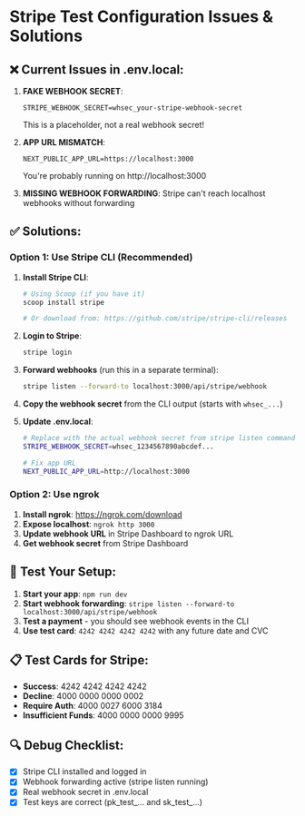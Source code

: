 # Stripe Test Configuration Issues & Solutions

## ❌ Current Issues in .env.local:

1. **FAKE WEBHOOK SECRET**: 
   ```
   STRIPE_WEBHOOK_SECRET=whsec_your-stripe-webhook-secret
   ```
   This is a placeholder, not a real webhook secret!

2. **APP URL MISMATCH**: 
   ```
   NEXT_PUBLIC_APP_URL=https://localhost:3000
   ```
   You're probably running on http://localhost:3000

3. **MISSING WEBHOOK FORWARDING**: 
   Stripe can't reach localhost webhooks without forwarding

## ✅ Solutions:

### Option 1: Use Stripe CLI (Recommended)
1. **Install Stripe CLI**:
   ```powershell
   # Using Scoop (if you have it)
   scoop install stripe
   
   # Or download from: https://github.com/stripe/stripe-cli/releases
   ```

2. **Login to Stripe**:
   ```bash
   stripe login
   ```

3. **Forward webhooks** (run this in a separate terminal):
   ```bash
   stripe listen --forward-to localhost:3000/api/stripe/webhook
   ```
   
4. **Copy the webhook secret** from the CLI output (starts with `whsec_...`)

5. **Update .env.local**:
   ```bash
   # Replace with the actual webhook secret from stripe listen command
   STRIPE_WEBHOOK_SECRET=whsec_1234567890abcdef...
   
   # Fix app URL
   NEXT_PUBLIC_APP_URL=http://localhost:3000
   ```

### Option 2: Use ngrok
1. **Install ngrok**: https://ngrok.com/download
2. **Expose localhost**: `ngrok http 3000`
3. **Update webhook URL** in Stripe Dashboard to ngrok URL
4. **Get webhook secret** from Stripe Dashboard

## 🧪 Test Your Setup:

1. **Start your app**: `npm run dev`
2. **Start webhook forwarding**: `stripe listen --forward-to localhost:3000/api/stripe/webhook`
3. **Test a payment** - you should see webhook events in the CLI
4. **Use test card**: `4242 4242 4242 4242` with any future date and CVC

## 📋 Test Cards for Stripe:
- **Success**: 4242 4242 4242 4242
- **Decline**: 4000 0000 0000 0002  
- **Require Auth**: 4000 0027 6000 3184
- **Insufficient Funds**: 4000 0000 0000 9995

## 🔍 Debug Checklist:
- [x] Stripe CLI installed and logged in
- [x] Webhook forwarding active (stripe listen running)
- [x] Real webhook secret in .env.local
- [x] Test keys are correct (pk_test_... and sk_test_...)